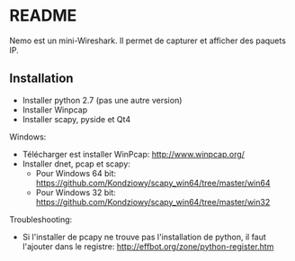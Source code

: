 README
======

Nemo est un mini-Wireshark. Il permet de capturer et afficher des paquets IP.



Installation
------------
  * Installer python 2.7 (pas une autre version)
  * Installer Winpcap
  * Installer scapy, pyside et Qt4

Windows:
  * Télécharger est installer WinPcap: http://www.winpcap.org/
  * Installer dnet, pcap et scapy:
    * Pour Windows 64 bit: https://github.com/Kondziowy/scapy_win64/tree/master/win64
	* Pour Windows 32 bit: https://github.com/Kondziowy/scapy_win64/tree/master/win32

Troubleshooting:
  * Si l'installer de pcapy ne trouve pas l'installation de python, il faut l'ajouter dans le registre:
	  http://effbot.org/zone/python-register.htm
